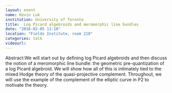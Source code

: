 ```yaml
---
layout: event
name: Kevin Luk
institution: University of Toronto
title:  Log Picard algebroids and meromorphic line bundles
date: "2016-02-05 11:10"
location: "Fields Institute, room 210"
categories: talk
videourl:
---
```

Abstract:We will start out by defining log Picard algebroids and then discuss the notion of a meromorphic line bundle: 
the geometric pre-quantization of a log Picard algebroid. We will show how all of this is intimately tied to the mixed Hodge 
theory of the quasi-projective complement. Throughout, we will use the example of the complement of the elliptic curve in 
P2 to motivate the theory.
